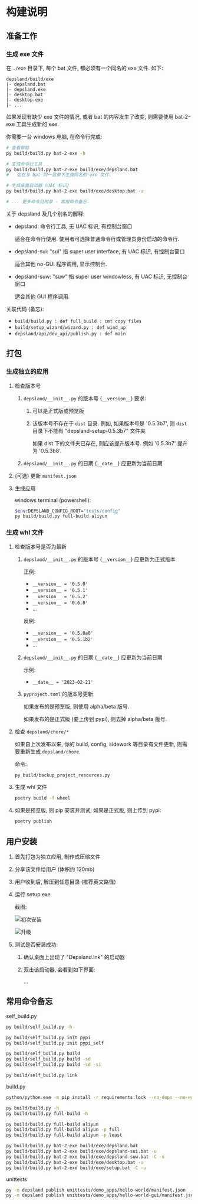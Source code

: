 # 构建说明

## 准备工作

### 生成 exe 文件

在 `./exe` 目录下, 每个 bat 文件, 都必须有一个同名的 exe 文件. 如下:

```
depsland/build/exe
|- depsland.bat
|- depsland.exe
|- desktop.bat
|- desktop.exe
|- ...
```

如果发现有缺少 exe 文件的情况, 或者 bat 的内容发生了改变, 则需要使用 bat-2-exe 工具生成新的 exe.

你需要一台 windows 电脑, 在命令行完成:

```sh
# 查看帮助
py build/build.py bat-2-exe -h

# 生成命令行工具
py build/build.py bat-2-exe build/exe/depsland.bat
#   会在与 bat 同一目录下生成同名的 exe 文件.

# 生成桌面启动器 (UAC 标识)
py build/build.py bat-2-exe build/exe/desktop.bat -u

# ... 更多命令见附录 - 常用命令备忘.
```

关于 depsland 及几个别名的解释:

- depsland: 命令行工具, 无 UAC 标识, 有控制台窗口

    适合在命令行使用. 使用者可选择普通命令行或管理员身份启动的命令行.

- depsland-sui: "sui" 指 super user interface, 有 UAC 标识, 有控制台窗口

    适合其他 no-GUI 程序调用, 显示控制台.

- depsland-suw: "suw" 指 super user windowless, 有 UAC 标识, 无控制台窗口

    适合其他 GUI 程序调用.

关联代码 (备忘):

- `build/build.py : def full_build : cmt copy files`
- `build/setup_wizard/wizard.py : def wind_up`
- `depsland/api/dev_api/publish.py : def main`

## 打包

### 生成独立的应用

1. 检查版本号

    1. `depsland/__init__.py` 的版本号 (`__version__`) 要求:
        
        1. 可以是正式版或预览版
        2. 该版本号不存在于 `dist` 目录. 例如, 如果版本号是 '0.5.3b7', 则 `dist` 目录下不能有 "depsland-setup-0.5.3b7" 文件夹
        
            如果 dist 下的文件夹已存在, 则应该提升版本号. 例如 '0.5.3b7' 提升为 '0.5.3b8'.
            
    2. `depsland/__init__.py` 的日期 (`__date__`) 应更新为当前日期

2. (可选) 更新 `manifest.json`

3. 生成应用

    windows terminal (powershell):

    ```sh
    $env:DEPSLAND_CONFIG_ROOT="tests/config"
    py build/build.py full-build aliyun
    ```

### 生成 whl 文件

1. 检查版本号是否为最新

    1. `depsland/__init__.py` 的版本号 (`__version__`) 应更新为正式版本
    
        正例:
            
        - `__version__ = '0.5.0'`
        - `__version__ = '0.5.1'`
        - `__version__ = '0.5.2'`
        - `__version__ = '0.6.0'`
        - ...
        
        反例:
            
        - `__version__ = '0.5.0a0'`
        - `__version__ = '0.5.1b2'`
        - ...
    
    2. `depsland/__init__.py` 的日期 (`__date__`) 应更新为当前日期
    
        示例:
        
        - `__date__ = '2023-02-21'`
    
    3. `pyproject.toml` 的版本号更新
    
        如果发布的是预览版, 则使用 alpha/beta 版号.
        
        如果发布的是正式版 (要上传到 pypi), 则去掉 alpha/beta 版号.

2. 检查 `depsland/chore/*`

    如果自上次发布以来, 你的 build, config, sidework 等目录有文件更新, 则需要重新生成 `depsland/chore`.
    
    命令:
        
    ```sh
    py build/backup_project_resources.py
    ```

2. 生成 whl 文件

    ```sh
    poetry build -f wheel
    ```
    
3. 如果是预览版, 则 pip 安装并测试; 如果是正式版, 则上传到 pypi:

    ```sh
    poetry publish
    ```

## 用户安装

1. 首先打包为独立应用, 制作成压缩文件
1. 分享该文件给用户 (体积约 120mb)
2. 用户收到后, 解压到任意目录 (推荐英文路径)
3. 运行 setup.exe

    截图:

    ![](.assets/readme.zh/image-20221031233240689.png "初次安装")
    
    ![](.assets/readme.zh/image-20221101003716782.png "升级")

4. 测试是否安装成功:

    1. 确认桌面上出现了 "Depsland.lnk" 的启动器
    2. 双击该启动器, 会看到如下界面:
    
        ...

## 常用命令备忘

self_build.py

```sh
py build/self_build.py -h

py build/self_build.py init pypi
py build/self_build.py init pypi_self

py build/self_build.py build
py build/self_build.py build -sd
py build/self_build.py build -sd -si

py build/self_build.py link
```

build.py

```sh
python/python.exe -m pip install -r requirements.lock --no-deps --no-warn-script-location --disable-pip-version-check

py build/build.py -h
py build/build.py full-build -h

py build/build.py full-build aliyun
py build/build.py full-build aliyun -p full
py build/build.py full-build aliyun -p least

py build/build.py bat-2-exe build/exe/depsland.bat
py build/build.py bat-2-exe build/exe/depsland-sui.bat -u
py build/build.py bat-2-exe build/exe/depsland-suw.bat -C -u
py build/build.py bat-2-exe build/exe/desktop.bat -u
py build/build.py bat-2-exe build/exe/setup.bat -C -u
```

unittests

```sh
py -m depsland publish unittests/demo_apps/hello-world/manifest.json
py -m depsland publish unittests/demo_apps/hello-world-gui/manifest.json
```
